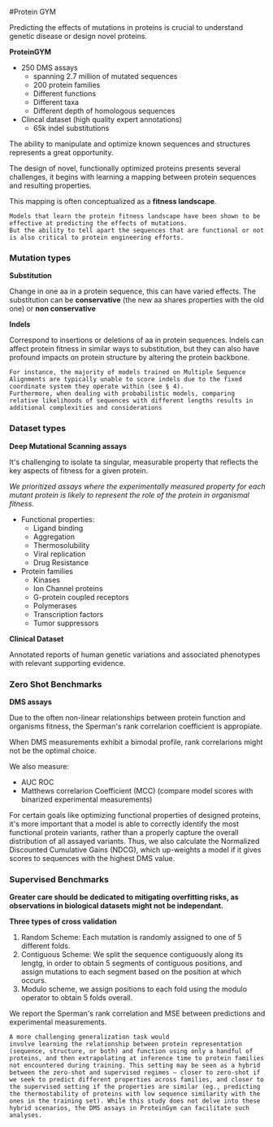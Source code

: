 #Protein GYM


Predicting the effects of mutations in proteins is crucial to understand genetic disease or design novel proteins.

**ProteinGYM**

- 250 DMS assays
    - spanning 2.7 million of mutated sequences
    - 200 protein families
    - Different functions
    - Different taxa
    - Different depth of homologous sequences
- Clincal dataset (high quality expert annotations)
    - 65k indel substitutions


The ability to manipulate and optimize known sequences and structures represents a great opportunity.

The design of novel, functionally optimized proteins presents several challenges, it begins with learning a mapping between protein sequences and resulting properties.

This mapping is often conceptualized as a **fitness landscape**.


```
Models that learn the protein fitness landscape have been shown to be effective at predicting the effects of mutations.
But the ability to tell apart the sequences that are functional or not is also critical to protein engineering efforts.
```


### Mutation types


**Substitution**

Change in one aa in a protein sequence, this can have varied effects. 
The substitution can be **conservative** (the new aa shares properties with the old one) or **non conservative**


**Indels**

Correspond to insertions or deletions of aa in protein sequences. Indels can affect protein fitness in similar ways to substitution, but they can also have profound impacts on protein structure by altering the protein backbone.


```
For instance, the majority of models trained on Multiple Sequence Alignments are typically unable to score indels due to the fixed coordinate system they operate within (see § 4).
Furthermore, when dealing with probabilistic models, comparing relative likelihoods of sequences with different lengths results in additional complexities and considerations
```


### Dataset types



**Deep Mutational Scanning assays**

It's challenging to isolate ta singular, measurable property that reflects the key aspects of fitness for a given protein.

*We prioritized assays where the experimentally measured property for each mutant protein is likely to represent the role of the protein in organismal fitness.*

- Functional properties:
    - Ligand binding
    - Aggregation
    - Thermosolubility
    - Viral replication
    - Drug Resistance
- Protein families
    - Kinases
    - Ion Channel proteins
    - G-protein coupled receptors
    - Polymerases
    - Transcription factors
    - Tumor suppressors


**Clinical Dataset**

Annotated reports of human genetic variations and associated phenotypes with relevant supporting evidence.

### Zero Shot Benchmarks

**DMS assays**

Due to the often non-linear relationships between protein function and organisms fitness, the Sperman's rank correlarion coefficient is appropiate.


When DMS measurements exhibit a bimodal profile, rank correlarions might not be the optimal choice.

We also measure:
- AUC ROC
- Matthews correlarion Coefficient (MCC) (compare model scores with binarized experimental measurements)


For certain goals like optimizing functional properties of designed proteins, it's more important  that a model is able to correctly identify the most functional protein variants, rather than a properly capture the overall distribution of all assayed variants. Thus, we also calculate the Normalized Discounted Cumulative Gains (NDCG), which up-weights a model if it gives scores to sequences with the highest DMS value.



### Supervised Benchmarks

**Greater care should be dedicated to mitigating  overfitting risks, as observations in biological datasets might not be independant.**


**Three types of cross validation**

1) Random Scheme: Each mutation is randomly assigned to one of 5  different folds.
2) Contiguous Scheme: We split the sequence contiguously along its lengtg, in order to obtain 5 segments of contiguous positions, and assign mutations to each segment based on the position at which occurs.
3) Modulo scheme, we assign positions to each fold using the modulo operator to obtain 5 folds overall.

We report the Sperman's rank  correlation and MSE between predictions and experimental measurements.

```
A more challenging generalization task would
involve learning the relationship between protein representation (sequence, structure, or both) and function using only a handful of proteins, and then extrapolating at inference time to protein families not encountered during training. This setting may be seen as a hybrid between the zero-shot and supervised regimes – closer to zero-shot if we seek to predict different properties across families, and closer to the supervised setting if the properties are similar (eg., predicting the thermostability of proteins with low sequence similarity with the ones in the training set). While this study does not delve into these hybrid scenarios, the DMS assays in ProteinGym can facilitate such analyses.
```










